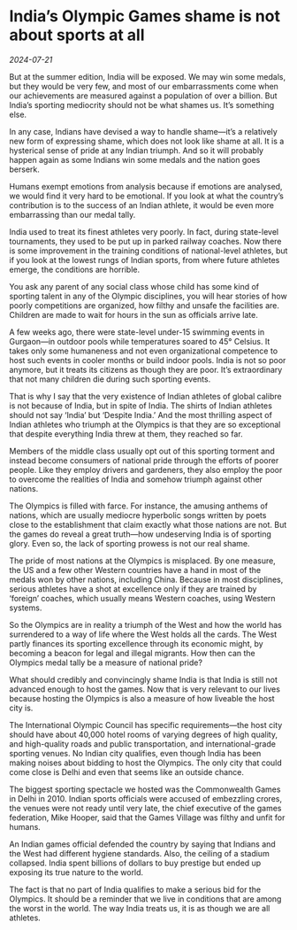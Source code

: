 # India’s Olympic Games shame is not about sports at all

*2024-07-21*

But at the summer edition, India will be exposed. We may win some
medals, but they would be very few, and most of our embarrassments come
when our achievements are measured against a population of over a
billion. But India’s sporting mediocrity should not be what shames us.
It’s something else.

In any case, Indians have devised a way to handle shame—it’s a
relatively new form of expressing shame, which does not look like shame
at all. It is a hysterical sense of pride at any Indian triumph. And so
it will probably happen again as some Indians win some medals and the
nation goes berserk.

Humans exempt emotions from analysis because if emotions are analysed,
we would find it very hard to be emotional. If you look at what the
country’s contribution is to the success of an Indian athlete, it would
be even more embarrassing than our medal tally.

India used to treat its finest athletes very poorly. In fact, during
state-level tournaments, they used to be put up in parked railway
coaches. Now there is some improvement in the training conditions of
national-level athletes, but if you look at the lowest rungs of Indian
sports, from where future athletes emerge, the conditions are horrible.

You ask any parent of any social class whose child has some kind of
sporting talent in any of the Olympic disciplines, you will hear stories
of how poorly competitions are organized, how filthy and unsafe the
facilities are. Children are made to wait for hours in the sun as
officials arrive late. 

A few weeks ago, there were state-level under-15 swimming events in
Gurgaon—in outdoor pools while temperatures soared to 45° Celsius. It
takes only some humaneness and not even organizational competence to
host such events in cooler months or build indoor pools. India is not so
poor anymore, but it treats its citizens as though they are poor. It’s
extraordinary that not many children die during such sporting events.

That is why I say that the very existence of Indian athletes of global
calibre is not because of India, but in spite of India. The shirts of
Indian athletes should not say ‘India’ but ‘Despite India.’ And the most
thrilling aspect of Indian athletes who triumph at the Olympics is that
they are so exceptional that despite everything India threw at them,
they reached so far.

Members of the middle class usually opt out of this sporting torment and
instead become consumers of national pride through the efforts of poorer
people. Like they employ drivers and gardeners, they also employ the
poor to overcome the realities of India and somehow triumph against
other nations.

The Olympics is filled with farce. For instance, the amusing anthems of
nations, which are usually mediocre hyperbolic songs written by poets
close to the establishment that claim exactly what those nations are
not. But the games do reveal a great truth—how undeserving India is of
sporting glory. Even so, the lack of sporting prowess is not our real
shame.

The pride of most nations at the Olympics is misplaced. By one measure,
the US and a few other Western countries have a hand in most of the
medals won by other nations, including China. Because in most
disciplines, serious athletes have a shot at excellence only if they are
trained by ‘foreign’ coaches, which usually means Western coaches, using
Western systems. 

So the Olympics are in reality a triumph of the West and how the world
has surrendered to a way of life where the West holds all the cards. The
West partly finances its sporting excellence through its economic might,
by becoming a beacon for legal and illegal migrants. How then can the
Olympics medal tally be a measure of national pride?

What should credibly and convincingly shame India is that India is still
not advanced enough to host the games. Now that is very relevant to our
lives because hosting the Olympics is also a measure of how liveable the
host city is.

The International Olympic Council has specific requirements—the host
city should have about 40,000 hotel rooms of varying degrees of high
quality, and high-quality roads and public transportation, and
international-grade sporting venues. No Indian city qualifies, even
though India has been making noises about bidding to host the Olympics.
The only city that could come close is Delhi and even that seems like an
outside chance.

The biggest sporting spectacle we hosted was the Commonwealth Games in
Delhi in 2010. Indian sports officials were accused of embezzling
crores, the venues were not ready until very late, the chief executive
of the games federation, Mike Hooper, said that the Games Village was
filthy and unfit for humans. 

An Indian games official defended the country by saying that Indians and
the West had different hygiene standards. Also, the ceiling of a stadium
collapsed. India spent billions of dollars to buy prestige but ended up
exposing its true nature to the world.

The fact is that no part of India qualifies to make a serious bid for
the Olympics. It should be a reminder that we live in conditions that
are among the worst in the world. The way India treats us, it is as
though we are all athletes.

